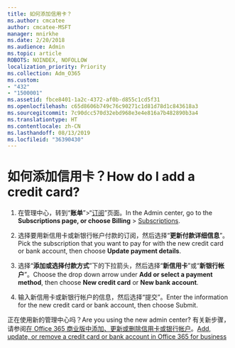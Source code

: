 ```yaml
---
title: 如何添加信用卡？
ms.author: cmcatee
author: cmcatee-MSFT
manager: mnirkhe
ms.date: 2/20/2018
ms.audience: Admin
ms.topic: article
ROBOTS: NOINDEX, NOFOLLOW
localization_priority: Priority
ms.collection: Adm_O365
ms.custom:
- "432"
- "1500001"
ms.assetid: fbce8401-1a2c-4372-af0b-d855c1cd5f31
ms.openlocfilehash: c65d8606b749c76c90271c1d81d78d1c843618a3
ms.sourcegitcommit: 7c90dcc570d32ebd968e3e4e816a7b482890b3a4
ms.translationtype: HT
ms.contentlocale: zh-CN
ms.lasthandoff: 08/13/2019
ms.locfileid: "36390430"
---
```

# <a name="how-do-i-add-a-credit-card"></a><span data-ttu-id="8c663-102">如何添加信用卡？</span><span class="sxs-lookup"><span data-stu-id="8c663-102">How do I add a credit card?</span></span>

1. <span data-ttu-id="8c663-103">在管理中心，转到“**账单**”\>“[订阅](https://go.microsoft.com/fwlink/p/?linkid=842054)”页面。</span><span class="sxs-lookup"><span data-stu-id="8c663-103">In the Admin center, go to the **Subscriptions page, or choose Billing** \> [Subscriptions](https://go.microsoft.com/fwlink/p/?linkid=842054).</span></span>

2. <span data-ttu-id="8c663-104">选择要用新信用卡或新银行帐户付款的订阅，然后选择“**更新付款详细信息**”。</span><span class="sxs-lookup"><span data-stu-id="8c663-104">Pick the subscription that you want to pay for with the new credit card or bank account, then choose **Update payment details**.</span></span>

3. <span data-ttu-id="8c663-105">选择“**添加或选择付款方式**”下的下拉箭头，然后选择“**新信用卡**”或“**新银行帐户**”。</span><span class="sxs-lookup"><span data-stu-id="8c663-105">Choose the drop down arrow under **Add or select a payment method**, then choose **New credit card** or **New bank account**.</span></span>

4. <span data-ttu-id="8c663-106">输入新信用卡或新银行帐户的信息，然后选择“提交”。</span><span class="sxs-lookup"><span data-stu-id="8c663-106">Enter the information for the new credit card or bank account, then choose Submit.</span></span>

<span data-ttu-id="8c663-107">正在使用新的管理中心吗？</span><span class="sxs-lookup"><span data-stu-id="8c663-107">Are you using the new admin center?</span></span> <span data-ttu-id="8c663-108">有关新步骤，请参阅[在 Office 365 商业版中添加、更新或删除信用卡或银行帐户](https://docs.microsoft.com/zh-CN/office365/admin/subscriptions-and-billing/add-update-or-remove-credit-card-or-bank-account)。</span><span class="sxs-lookup"><span data-stu-id="8c663-108">[Add, update, or remove a credit card or bank account in Office 365 for business](https://docs.microsoft.com/en-us/office365/admin/subscriptions-and-billing/add-update-or-remove-credit-card-or-bank-account)</span></span>